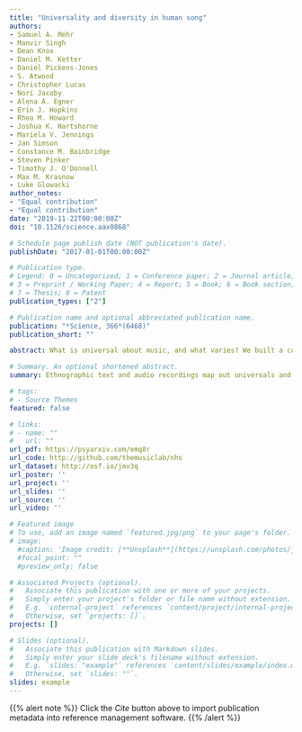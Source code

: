 ```yaml
---
title: "Universality and diversity in human song"
authors:
- Samuel A. Mehr
- Manvir Singh
- Dean Knox
- Daniel M. Ketter
- Daniel Pickens-Jones
- S. Atwood
- Christopher Lucas
- Nori Jacoby
- Alena A. Egner
- Erin J. Hopkins
- Rhea M. Howard
- Joshua K. Hartshorne
- Mariela V. Jennings
- Jan Simson
- Constance M. Bainbridge
- Steven Pinker
- Timothy J. O'Donnell
- Max M. Krasnow
- Luke Glowacki
author_notes:
- "Equal contribution"
- "Equal contribution"
date: "2019-11-22T00:00:00Z"
doi: "10.1126/science.aax0868"

# Schedule page publish date (NOT publication's date).
publishDate: "2017-01-01T00:00:00Z"

# Publication type.
# Legend: 0 = Uncategorized; 1 = Conference paper; 2 = Journal article;
# 3 = Preprint / Working Paper; 4 = Report; 5 = Book; 6 = Book section;
# 7 = Thesis; 8 = Patent
publication_types: ["2"]

# Publication name and optional abbreviated publication name.
publication: "*Science, 366*(6468)"
publication_short: ""

abstract: What is universal about music, and what varies? We built a corpus of ethnographic text on musical behavior from a representative sample of the world’s societies, and a discography of audio recordings. The ethnographic corpus reveals that music appears in every society observed; that music varies along three dimensions (formality, arousal, religiosity), more within societies than across them; and that music is associated with certain behavioral contexts such as infant care, healing, dance, and love. The discography, analyzed through machine summaries, amateur and expert listener ratings, and manual transcriptions, revealed that acoustic features of songs predict their primary behavioral context; that tonality is widespread, perhaps universal; that music varies in rhythmic and melodic complexity; and that melodies and rhythms found worldwide follow power laws.

# Summary. An optional shortened abstract.
summary: Ethnographic text and audio recordings map out universals and variation in world music.

# tags:
# - Source Themes
featured: false

# links:
# - name: ""
#   url: ""
url_pdf: https://psyarxiv.com/emq8r
url_code: http://github.com/themusiclab/nhs
url_dataset: http://osf.io/jmv3q
url_poster: ''
url_project: ''
url_slides: ''
url_source: ''
url_video: ''

# Featured image
# To use, add an image named `featured.jpg/png` to your page's folder. 
# image:
  #caption: 'Image credit: [**Unsplash**](https://unsplash.com/photos/jdD8gXaTZsc)'
  #focal_point: ""
  #preview_only: false

# Associated Projects (optional).
#   Associate this publication with one or more of your projects.
#   Simply enter your project's folder or file name without extension.
#   E.g. `internal-project` references `content/project/internal-project/index.md`.
#   Otherwise, set `projects: []`.
projects: []

# Slides (optional).
#   Associate this publication with Markdown slides.
#   Simply enter your slide deck's filename without extension.
#   E.g. `slides: "example"` references `content/slides/example/index.md`.
#   Otherwise, set `slides: ""`.
slides: example
---
```


{{% alert note %}}
Click the *Cite* button above to import publication metadata into reference management software.
{{% /alert %}}
